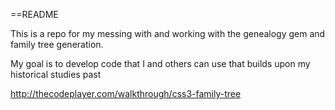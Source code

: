 ==README

This is a repo for my messing with and working with the genealogy gem and family tree generation. 

My goal is to develop code that I and others can use that builds upon my historical studies past

http://thecodeplayer.com/walkthrough/css3-family-tree
